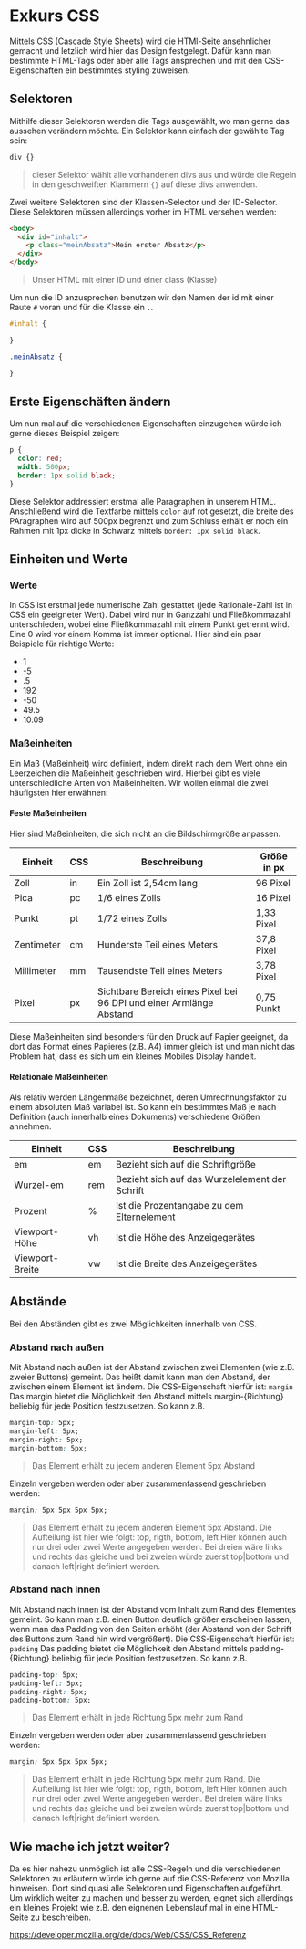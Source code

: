 # Exkurs CSS
Mittels CSS (Cascade Style Sheets) wird die HTMl-Seite ansehnlicher gemacht und letzlich wird hier das Design festgelegt. Dafür kann man bestimmte HTML-Tags oder aber alle Tags ansprechen und mit den CSS-Eigenschaften ein bestimmtes styling zuweisen.

## Selektoren
Mithilfe dieser Selektoren werden die Tags ausgewählt, wo man gerne das aussehen verändern möchte. Ein Selektor kann einfach der gewählte Tag sein:

```css
div {}
```
> dieser Selektor wählt alle vorhandenen divs aus und würde die Regeln in den geschweiften Klammern `{}` auf diese divs anwenden.

Zwei weitere Selektoren sind der Klassen-Selector und der ID-Selector. Diese Selektoren müssen allerdings vorher im HTML versehen werden:
```html
<body>
  <div id="inhalt">
    <p class="meinAbsatz">Mein erster Absatz</p>
  </div>
</body>
```
> Unser HTML mit einer ID und einer class (Klasse)

Um nun die ID anzusprechen benutzen wir den Namen der id mit einer Raute `#` voran und für die Klasse ein `.`.

```css
#inhalt {

}

.meinAbsatz {

}
```

## Erste Eigenschäften ändern
Um nun mal auf die verschiedenen Eigenschaften einzugehen würde ich gerne dieses Beispiel zeigen:
```css
p {
  color: red;
  width: 500px;
  border: 1px solid black;
}
```

Diese Selektor addressiert erstmal alle Paragraphen in unserem HTML. Anschließend wird die Textfarbe mittels `color` auf rot gesetzt, die breite des PAragraphen wird auf 500px begrenzt und zum Schluss erhält er noch ein Rahmen mit 1px dicke in Schwarz mittels `border: 1px solid black`.

## Einheiten und Werte
### Werte
In CSS ist erstmal jede numerische Zahl gestattet (jede Rationale-Zahl ist in CSS ein geeigneter Wert). Dabei wird nur in Ganzzahl und Fließkommazahl unterschieden, wobei eine Fließkommazahl mit einem Punkt getrennt wird. Eine 0 wird vor einem Komma ist immer optional. Hier sind ein paar Beispiele für richtige Werte:

* 1
* -5
* .5
* 192
* -50
* 49.5
* 10.09

### Maßeinheiten
Ein Maß (Maßeinheit) wird definiert, indem direkt nach dem Wert ohne ein Leerzeichen die Maßeinheit geschrieben wird. Hierbei gibt es viele  unterschiedliche Arten von Maßeinheiten. Wir wollen einmal die zwei häufigsten hier erwähnen:

#### Feste Maßeinheiten
Hier sind Maßeinheiten, die sich nicht an die Bildschirmgröße anpassen.

| Einheit    | CSS | Beschreibung                                                                                                                              |      Größe in px |
|------------|-----|-------------------------------------------------------------------------------------------------------------------------------------------|-----------------|
| Zoll       | in  | Ein Zoll ist 2,54cm lang                                                                                                                  |    96 Pixel    |
| Pica       | pc  | 1/6 eines Zolls                                                                                                                           | 16 Pixel    |
| Punkt      | pt  | 1/72 eines Zolls                                                                                                                          |          1,33 Pixel  |
| Zentimeter | cm  | Hunderste Teil eines Meters                                                                                                               |          37,8 Pixel  |
| Millimeter | mm  | Tausendste Teil eines Meters                                                                                                              |        3,78 Pixel  |
| Pixel      | px  | Sichtbare Bereich eines Pixel bei 96 DPI und einer Armlänge Abstand | 0,75 Punkt  |

Diese Maßeinheiten sind besonders für den Druck auf Papier geeignet, da dort das Format eines Papieres (z.B. A4) immer gleich ist und man nicht das Problem hat, dass es sich um ein kleines Mobiles Display handelt. 

#### Relationale Maßeinheiten
Als relativ werden Längenmaße bezeichnet, deren Umrechnungsfaktor zu einem absoluten Maß variabel ist. So kann ein bestimmtes Maß je nach Definition (auch innerhalb eines Dokuments) verschiedene Größen annehmen.

| Einheit         | CSS | Beschreibung                                   |
|-----------------|-----|------------------------------------------------|
| em              | em  | Bezieht sich auf die Schriftgröße              |
| Wurzel-em       | rem | Bezieht sich auf das Wurzelelement der Schrift |
| Prozent         | %   | Ist die Prozentangabe zu dem Elternelement     |
| Viewport-Höhe   | vh  | Ist die Höhe des Anzeigegerätes                |
| Viewport-Breite | vw  | Ist die Breite des Anzeigegerätes              |

## Abstände
Bei den Abständen gibt es zwei Möglichkeiten innerhalb von CSS.
### Abstand nach außen
Mit Abstand nach außen ist der Abstand zwischen zwei Elementen (wie z.B. zweier Buttons) gemeint. Das heißt damit kann man den Abstand, der zwischen einem Element ist ändern. Die CSS-Eigenschaft hierfür ist: `margin`
Das margin bietet die Möglichkeit den Abstand mittels margin-{Richtung} beliebig für jede Position festzusetzen. So kann z.B. 
```css
margin-top: 5px;
margin-left: 5px;
margin-right: 5px;
margin-bottom: 5px;
```
> Das Element erhält zu jedem anderen Element 5px Abstand

Einzeln vergeben werden oder aber zusammenfassend geschrieben werden:
```css
margin: 5px 5px 5px 5px;
```
> Das Element erhält zu jedem anderen Element 5px Abstand. Die Aufteilung ist hier wie folgt: top, rigth, bottom, left
> Hier können auch nur drei oder zwei Werte angegeben werden. Bei dreien wäre links und rechts das gleiche und bei zweien würde zuerst top|bottom und danach left|right definiert werden.

### Abstand nach innen
Mit Abstand nach innen ist der Abstand vom Inhalt zum Rand des Elementes gemeint. So kann man z.B. einen Button deutlich größer erscheinen lassen, wenn man das Padding von den Seiten erhöht (der Abstand von der Schrift des Buttons zum Rand hin wird vergrößert). Die CSS-Eigenschaft hierfür ist: `padding`
Das padding bietet die Möglichkeit den Abstand mittels padding-{Richtung} beliebig für jede Position festzusetzen. So kann z.B. 
```css
padding-top: 5px;
padding-left: 5px;
padding-right: 5px;
padding-bottom: 5px;
```
> Das Element erhält in jede Richtung 5px mehr zum Rand

Einzeln vergeben werden oder aber zusammenfassend geschrieben werden:
```css
margin: 5px 5px 5px 5px;
```
> Das Element erhält in jede Richtung 5px mehr zum Rand. Die Aufteilung ist hier wie folgt: top, rigth, bottom, left
> Hier können auch nur drei oder zwei Werte angegeben werden. Bei dreien wäre links und rechts das gleiche und bei zweien würde zuerst top|bottom und danach left|right definiert werden.

## Wie mache ich jetzt weiter?
Da es hier nahezu unmöglich ist alle CSS-Regeln und die verschiedenen Selektoren zu erläutern würde ich gerne auf die CSS-Referenz von Mozilla hinweisen. Dort sind quasi alle Selektoren und Eigenschaften aufgeführt. Um wirklich weiter zu machen und besser zu werden, eignet sich allerdings ein kleines Projekt wie z.B. den eignenen Lebenslauf mal in eine HTML-Seite zu beschreiben.

https://developer.mozilla.org/de/docs/Web/CSS/CSS_Referenz
